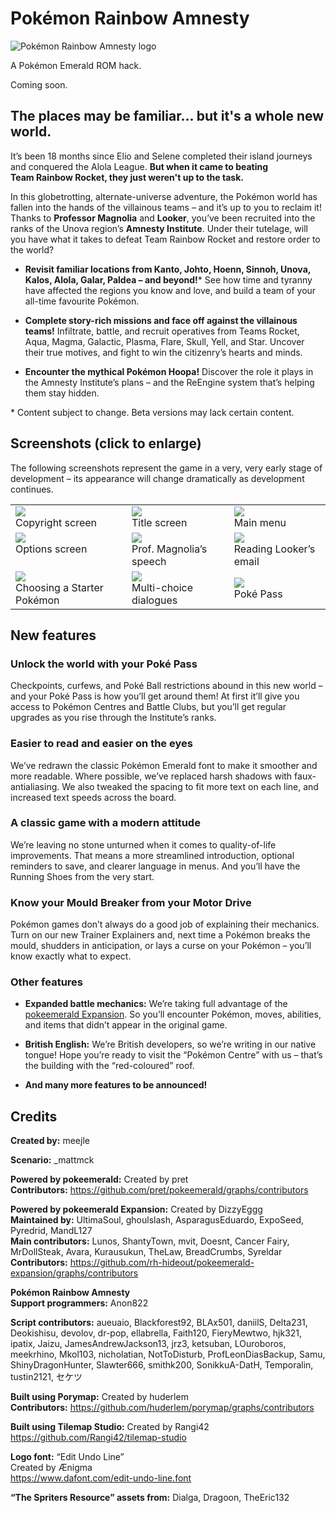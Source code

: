 # Pokémon Rainbow Amnesty

![Pokémon Rainbow Amnesty logo](https://user-images.githubusercontent.com/35422415/226213769-05babb25-a640-4a09-906b-64661e456dfe.png)

A Pokémon Emerald ROM hack.

Coming soon.

## The places may be familiar&hellip; but it's a whole new world.

It&rsquo;s been 18 months since Elio and Selene completed their island journeys and conquered the Alola League. **But when it came to beating Team&nbsp;Rainbow&nbsp;Rocket, they just weren't up to the task.**

In this globetrotting, alternate-universe adventure, the Pokémon world has fallen into the hands of the villainous teams &ndash; and it&rsquo;s up to you to reclaim it! Thanks to **Professor&nbsp;Magnolia** and **Looker**, you&rsquo;ve been recruited into the ranks of the Unova region&rsquo;s **Amnesty&nbsp;Institute**. Under their tutelage, will you have what it takes to defeat Team&nbsp;Rainbow&nbsp;Rocket and restore order to the world?

* **Revisit familiar locations from Kanto, Johto, Hoenn, Sinnoh, Unova, Kalos, Alola, Galar, Paldea &ndash; and beyond!**\* See how time and tyranny have affected the regions you know and love, and build a team of your all-time favourite Pokémon.

* **Complete story-rich missions and face off against the villainous teams!** Infiltrate, battle, and recruit operatives from Teams Rocket, Aqua, Magma, Galactic, Plasma, Flare, Skull, Yell, and Star. Uncover their true motives, and fight to win the citizenry&rsquo;s hearts and minds.

* **Encounter the mythical Pokémon Hoopa!** Discover the role it plays in the Amnesty&nbsp;Institute&rsquo;s plans &ndash; and the ReEngine system that&rsquo;s helping them stay hidden.

\* Content subject to change. Beta versions may lack certain content.

## Screenshots (click to enlarge)

The following screenshots represent the game in a very, very early stage of development &ndash; its appearance will change dramatically as development continues.

<table>
  <tr>
    <td>
      <img src="https://github.com/meejle/rainbowamnesty/assets/35422415/2c17f867-cc69-424d-af25-89f17cfd9e5b">
      <br />
      Copyright screen
    </td>
    <td>
      <img src="https://github.com/meejle/rainbowamnesty/assets/35422415/e08d087b-7241-4c02-b218-14eb49b71170">
      <br />
      Title screen
    </td>
    <td>
      <img src="https://github.com/meejle/rainbowamnesty/assets/35422415/57373099-cd82-48db-b311-9c91582d31ca">
      <br />
      Main menu
    </td>
  </tr>
  <tr>
    <td style="vertical-align: top;">
      <img src="https://github.com/meejle/rainbowamnesty/assets/35422415/2b509781-1dff-4c50-9cfd-26daec401371">
      <br />
      Options screen
    </td>
    <td>
      <img src="https://github.com/meejle/rainbowamnesty/assets/35422415/ccd17bdb-d4f0-40f2-846d-52e3651fb15f">
      <br />
      Prof. Magnolia&rsquo;s speech
    </td>
    <td>
      <img src="https://github.com/meejle/rainbowamnesty/assets/35422415/99faa3d6-7abd-42b9-bdb9-5d805d680e47">
      <br />
      Reading Looker&rsquo;s email
    </td>
  </tr>
  <tr>
    <td>
      <img src="https://github.com/meejle/rainbowamnesty/assets/35422415/4ecdf7d1-4339-4bd1-ab32-20207b94e6f5">
      <br />
      Choosing a Starter Pok&eacute;mon
    </td>
    <td>
      <img src="https://github.com/meejle/rainbowamnesty/assets/35422415/438f351f-521a-42b8-84cd-46afff0b2f09">
      <br />
      Multi-choice dialogues
    </td>
    <td>
      <img src="https://github.com/meejle/rainbowamnesty/assets/35422415/e35004b0-d672-49d8-97e5-eff5a21cf340">
      <br />
      Pok&eacute; Pass
    </td>
  </tr>
</table>

## New features

### Unlock the world with your Poké Pass

Checkpoints, curfews, and Poké Ball restrictions abound in this new world &ndash; and your Poké Pass is how you&rsquo;ll get around them! At first it&rsquo;ll give you access to Pokémon Centres and Battle Clubs, but you&rsquo;ll get regular upgrades as you rise through the Institute&rsquo;s ranks.

### Easier to read and easier on the eyes

We&rsquo;ve redrawn the classic Pokémon Emerald font to make it smoother and more readable. Where possible, we&rsquo;ve replaced harsh shadows with faux-antialiasing. We also tweaked the spacing to fit more text on each line, and increased text speeds across the board.

### A classic game with a modern attitude

We&rsquo;re leaving no stone unturned when it comes to quality-of-life improvements. That means a more streamlined introduction, optional reminders to save, and clearer language in menus. And you&rsquo;ll have the Running Shoes from the very start.

### Know your Mould Breaker from your Motor Drive

Pokémon games don&rsquo;t always do a good job of explaining their mechanics. Turn on our new Trainer Explainers and, next time a Pokémon breaks the mould, shudders in anticipation, or lays a curse on your Pokémon &ndash; you&rsquo;ll know exactly what to expect.

### Other features

* **Expanded battle mechanics:** We&rsquo;re taking full advantage of the [pokeemerald Expansion](https://github.com/rh-hideout/pokeemerald-expansion). So you&rsquo;ll encounter Pokémon, moves, abilities, and items that didn&rsquo;t appear in the original game.

* **British English:** We&rsquo;re British developers, so we&rsquo;re writing in our native tongue! Hope you&rsquo;re ready to visit the &ldquo;Pokémon Centre&rdquo; with us &ndash; that&rsquo;s the building with the &ldquo;red-coloured&rdquo; roof.

* **And many more features to be announced!**

## Credits

**Created by:** meejle

**Scenario:** _mattmck

**Powered by pokeemerald:** Created by pret  
**Contributors:** https://github.com/pret/pokeemerald/graphs/contributors

**Powered by pokeemerald Expansion:** Created by DizzyEggg  
**Maintained by:** UltimaSoul, ghoulslash, AsparagusEduardo, ExpoSeed, Pyredrid, MandL127  
**Main contributors:** Lunos, ShantyTown, mvit, Doesnt, Cancer Fairy, MrDollSteak, Avara, Kurausukun, TheLaw, BreadCrumbs, Syreldar  
**Contributors:** https://github.com/rh-hideout/pokeemerald-expansion/graphs/contributors

**Pokémon Rainbow Amnesty**  
**Support programmers:** Anon822

**Script contributors:** aueuaio, Blackforest92, BLAx501, daniilS, Delta231, Deokishisu, devolov, dr-pop, ellabrella, Faith120, FieryMewtwo, hjk321, ipatix, Jaizu, JamesAndrewJackson13, jrz3, ketsuban, LOuroboros, meekrhino, Mkol103, nicholatian, NotToDisturb, ProfLeonDiasBackup, Samu, ShinyDragonHunter, Slawter666, smithk200, SonikkuA-DatH, Temporalin, tustin2121, セケツ

**Built using Porymap:** Created by huderlem  
**Contributors:** https://github.com/huderlem/porymap/graphs/contributors

**Built using Tilemap Studio:** Created by Rangi42  
https://github.com/Rangi42/tilemap-studio

**Logo font:** “Edit Undo Line”  
Created by &AElig;nigma  
https://www.dafont.com/edit-undo-line.font

**&ldquo;The Spriters Resource&rdquo; assets from:** Dialga, Dragoon, TheEric132
